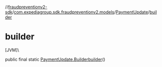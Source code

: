 //[fraudpreventionv2-sdk](../../../index.md)/[com.expediagroup.sdk.fraudpreventionv2.models](../index.md)/[PaymentUpdate](index.md)/[builder](builder.md)

# builder

[JVM]\

public final static [PaymentUpdate.Builder](-builder/index.md)[builder](builder.md)()
